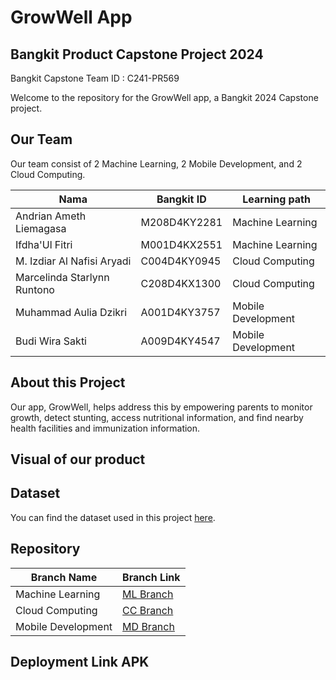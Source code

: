# GrowWell App

## Bangkit Product Capstone Project 2024
Bangkit Capstone Team ID : C241-PR569

Welcome to the repository for the GrowWell app, a Bangkit 2024 Capstone project.

## Our Team
Our team consist of 2 Machine Learning, 2 Mobile Development, and 2 Cloud Computing.

| Nama                       | Bangkit ID    | Learning path      |
|----------------------------|---------------|--------------------|
| Andrian Ameth Liemagasa    | M208D4KY2281  | Machine Learning   |
| Ifdha'Ul Fitri             | M001D4KX2551  | Machine Learning   |
| M. Izdiar Al Nafisi Aryadi | C004D4KY0945  | Cloud Computing    |
| Marcelinda Starlynn Runtono| C208D4KX1300  | Cloud Computing    |
| Muhammad Aulia Dzikri      | A001D4KY3757  | Mobile Development |
| Budi Wira Sakti            | A009D4KY4547  | Mobile Development |

## About this Project
Our app, GrowWell, helps address this by empowering parents to monitor growth, detect stunting, access nutritional information, and find nearby health facilities and immunization information.

## Visual of our product


## Dataset
You can find the dataset used in this project [here](https://github.com/marcelindasr/Capstone-Project-GrowWell/blob/machine-learning/data_balita.csv).

## Repository
| Branch Name          | Branch Link |
|----------------------|-------------|
| Machine Learning     | [ML Branch](https://github.com/marcelindasr/Capstone-Project-GrowWell/tree/machine-learning) |
| Cloud Computing      | [CC Branch](https://github.com/marcelindasr/Capstone-Project-GrowWell/tree/cloud-computing) |
| Mobile Development   | [MD Branch](https://github.com/marcelindasr/Capstone-Project-GrowWell/tree/mobile-development) |

## Deployment Link APK


